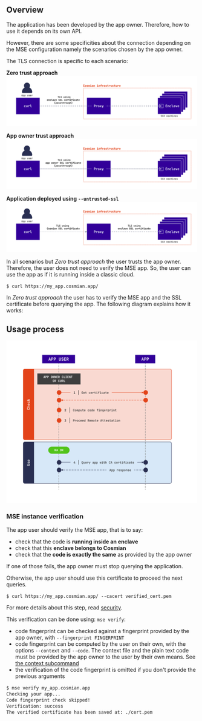 ## Overview

The application has been developed by the app owner. Therefore, how to use it depends on its own API.

However, there are some specificities about the connection depending on the MSE configuration namely the scenarios chosen by the app owner.

The TLS connection is specific to each scenario:

**Zero trust approach**
![](./images/use-zero-trust.png)

**App owner trust approach**
![](./images/use-app-owner-trust.png)

**Application deployed using `--untrusted-ssl`**
![](./images/use-any-trust.png)


In all scenarios but *Zero trust approach* the user trusts the app owner. Therefore, the user does not need to verify the MSE app. So, the user can use the app as if it is running inside a classic cloud. 

```console
$ curl https://my_app.cosmian.app/
```

In *Zero trust approach* the user has to verify the MSE app and the SSL certificate before querying the app. The following diagram explains how it works: 

## Usage process

![](./images/use.png)


### MSE instance verification

The app user should verify the MSE app, that is to say:

- check that the code is **running inside an enclave**
- check that this **enclave belongs to Cosmian**
- check that the **code is exactly the same** as provided by the app owner

If one of those fails, the app owner must stop querying the application. 

Otherwise, the app user should use this certificate to proceed the next queries.

```console
$ curl https://my_app.cosmian.app/ --cacert verified_cert.pem
```

For more details about this step, read [security](security.md).

This verification can be done using: `mse verify`: 

- code fingerprint can be checked against a fingerprint provided by the app owner, with `--fingerprint FINGERPRINT`
- code fingerprint can be computed by the user on their own, with the options `--context` and `--code`. The context file and the plain text code must be provided by the app owner to the user by their own means. See [the context subcommand](subcommand/context.md#export)
- the verification of the code fingerprint is omitted if you don't provide the previous arguments

```console
$ mse verify my_app.cosmian.app
Checking your app...
Code fingerprint check skipped!
Verification: success
The verified certificate has been saved at: ./cert.pem
```
